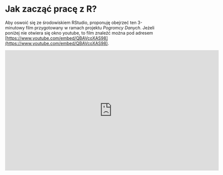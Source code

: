 # Jak zacząć pracę z R?

Aby oswoić się ze środowiskiem RStudio, proponuję obejrzeć ten 3-minutowy film przygotowany w ramach projektu *Pogromcy Danych*. Jeżeli poniżej nie otwiera się okno youtube, to film znaleźć można pod adresem [https://www.youtube.com/embed/QBAVcoXAS98](https://www.youtube.com/embed/QBAVcoXAS98).

<iframe width="700" height="394" src="https://www.youtube.com/embed/QBAVcoXAS98" frameborder="0" allowfullscreen></iframe>
  
  
